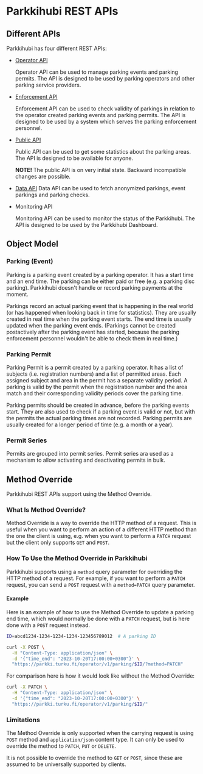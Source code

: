 # Parkkihubi REST APIs

## Different APIs

Parkkihubi has four different REST APIs:

* [Operator API](../operator/)

  Operator API can be used to manage parking events and parking permits.
  The API is designed to be used by parking operators and other parking
  service providers.

* [Enforcement API](../enforcement/)

  Enforcement API can be used to check validity of parkings in relation
  to the operator created parking events and parking permits.  The API
  is designed to be used by a system which serves the parking
  enforcement personnel.

* [Public API](../public/)

  Public API can be used to get some statistics about the parking areas.
  The API is designed to be available for anyone.

  **NOTE!** The public API is on very initial state. Backward
  incompatible changes are possible.

* [Data API](../data/)
  Data API can be used to fetch anonymized parkings, event parkings and parking checks.

* Monitoring API

  Monitoring API can be used to monitor the status of the Parkkihubi.
  The API is designed to be used by the Parkkihubi Dashboard.

## Object Model

### Parking (Event)

Parking is a parking event created by a parking operator.  It has a
start time and an end time.  The parking can be either paid or free
(e.g. a parking disc parking).  Parkkihubi doesn't handle or record
parking payments at the moment.

Parkings record an actual parking event that is happening in the real
world (or has happened when looking back in time for statistics). They
are usually created in real time when the parking event starts.  The end
time is usually updated when the parking event ends. (Parkings cannot be
created postactively after the parking event has started, because the
parking enforcement personnel wouldn't be able to check them in real
time.)

### Parking Permit

Parking Permit is a permit created by a parking operator.  It has a list
of subjects (i.e. registration numbers) and a list of permitted areas.
Each assigned subject and area in the permit has a separate validity
period.  A parking is valid by the permit when the registration number
and the area match and their corresponding validity periods cover the
parking time.

Parking permits should be created in advance, before the parking events
start.  They are also used to check if a parking event is valid or not,
but with the permits the actual parking times are not recorded.  Parking
permits are usually created for a longer period of time (e.g. a month or
a year).

### Permit Series

Permits are grouped into permit series.  Permit series ara used as a
mechanism to allow activating and deactivating permits in bulk.

## Method Override

Parkkihubi REST APIs support using the Method Override.

### What Is Method Override?

Method Override is a way to override the HTTP method of a request. This
is useful when you want to perform an action of a different HTTP method
than the one the client is using, e.g. when you want to perform a
`PATCH` request but the client only supports `GET` and `POST`.

### How To Use the Method Override in Parkkihubi

Parkkihubi supports using a `method` query parameter for overriding the
HTTP method of a request.  For example, if you want to perform a `PATCH`
request, you can send a `POST` request with a `method=PATCH` query
parameter.

#### Example

Here is an example of how to use the Method Override to update a parking
end time, which would normally be done with a `PATCH` request, but is
here done with a `POST` request instead.

```bash
ID=abcd1234-1234-1234-1234-123456789012  # A parking ID

curl -X POST \
  -H "Content-Type: application/json" \
  -d '{"time_end": "2023-10-20T17:00:00+0300"}' \
  "https://parkki.turku.fi/operator/v1/parking/$ID/?method=PATCH"
```

For comparison here is how it would look like without the Method
Override:

```bash
curl -X PATCH \
  -H "Content-Type: application/json" \
  -d '{"time_end": "2023-10-20T17:00:00+0300"}' \
  "https://parkki.turku.fi/operator/v1/parking/$ID/"
```

### Limitations

The Method Override is only supported when the carrying request is using
`POST` method and `application/json` content type.  It can only be used
to override the method to `PATCH`, `PUT` or `DELETE`.

It is not possible to override the method to `GET` or `POST`, since
these are assumed to be universally supported by clients.
